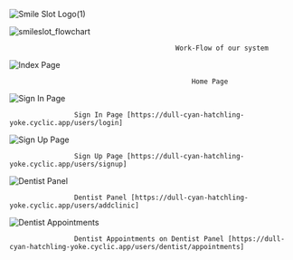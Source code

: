 ![Smile Slot Logo(1)](https://user-images.githubusercontent.com/114407593/237023642-6049b701-bd06-415a-a72d-f9e745da54a0.png)

![smileslot_flowchart](https://user-images.githubusercontent.com/114407593/237023316-5c3108eb-dbb9-40a7-83cd-111cefae1651.png)

                                             Work-Flow of our system

![Index Page](https://user-images.githubusercontent.com/114407593/237024643-b5ee418e-c884-4058-a035-05765b664a9a.png)

                                                 Home Page

![Sign In Page](https://user-images.githubusercontent.com/114407593/237025430-850d260c-c515-4257-ad54-7d22ba6c5ce8.png)

                    Sign In Page [https://dull-cyan-hatchling-yoke.cyclic.app/users/login]
                                                         
![Sign Up Page](https://user-images.githubusercontent.com/114407593/237026165-7deecadc-da19-458d-889a-646c175c3463.png)

                    Sign Up Page [https://dull-cyan-hatchling-yoke.cyclic.app/users/signup]

![Dentist Panel](https://user-images.githubusercontent.com/114407593/237027037-5db721ec-2b41-4e20-97cb-08befdaa65b9.png)
                                                         
                    Dentist Panel [https://dull-cyan-hatchling-yoke.cyclic.app/users/addclinic]

![Dentist Appointments](https://user-images.githubusercontent.com/114407593/237027635-ec99bfe6-c6d8-4d76-afe6-1efbed88496a.png)

                    Dentist Appointments on Dentist Panel [https://dull-cyan-hatchling-yoke.cyclic.app/users/dentist/appointments]
